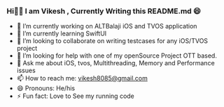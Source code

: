 ### Hi👋👋 I am Vikesh , Currently Writing this README.md 😄


- 🔭 I’m currently working on ALTBalaji iOS and TVOS application
- 🌱 I’m currently learning SwiftUI
- 👯 I’m looking to collaborate on writing testcases for any iOS/TVOS project
- 🤔 I’m looking for help with one of my openSource Project OTT based.
- 💬 Ask me about iOS, tvos, Multithreading, Memory and Performance issues
- 📫 How to reach me: vikesh8085@gmail.com
- 😄 Pronouns: He/his
- ⚡ Fun fact: Love to See my running code
